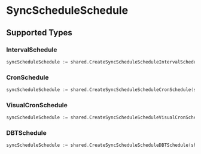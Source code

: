 # SyncScheduleSchedule


## Supported Types

### IntervalSchedule

```go
syncScheduleSchedule := shared.CreateSyncScheduleScheduleIntervalSchedule(shared.IntervalSchedule{/* values here */})
```

### CronSchedule

```go
syncScheduleSchedule := shared.CreateSyncScheduleScheduleCronSchedule(shared.CronSchedule{/* values here */})
```

### VisualCronSchedule

```go
syncScheduleSchedule := shared.CreateSyncScheduleScheduleVisualCronSchedule(shared.VisualCronSchedule{/* values here */})
```

### DBTSchedule

```go
syncScheduleSchedule := shared.CreateSyncScheduleScheduleDBTSchedule(shared.DBTSchedule{/* values here */})
```

